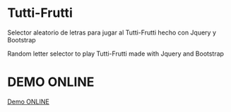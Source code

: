 # Tutti-Frutti

Selector aleatorio de letras para jugar al Tutti-Frutti hecho con Jquery y Bootstrap

Random letter selector to play Tutti-Frutti made with Jquery and Bootstrap

# DEMO ONLINE

[Demo ONLINE](https://elgambet.github.io/tutti-frutti)
